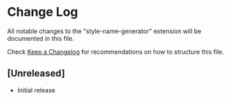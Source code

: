 # Change Log

All notable changes to the "style-name-generator" extension will be documented in this file.

Check [Keep a Changelog](http://keepachangelog.com/) for recommendations on how to structure this file.

## [Unreleased]

- Initial release